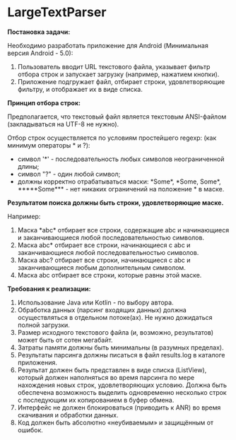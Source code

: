 # LargeTextParser

**Постановка задачи:**

Необходимо разработать приложение для Android (Минимальная версия Android - 5.0):

1. Пользователь вводит URL текстового файла, указывает фильтр отбора строк и запускает загрузку (например, нажатием кнопки).
2. Приложение подгружает файл, отбирает строки, удовлетворяющие фильтру, и отображает их в виде списка.


**Принцип отбора строк:**

Предполагается, что текстовый файл является текстовым ANSI-файлом (закладываться на UTF-8 не нужно).

Отбор строк осуществляется по условиям простейшего regexp: (как минимум операторы * и ?):

- символ '*' - последовательность любых символов неограниченной длины;
- символ "?" - один любой символ;
- должны корректно отрабатываться маски: \*Some\*, \*Some, Some\*, \*\*\*\*\*Some\*\*\* - нет никаких ограничений на положение * в маске.


**Результатом поиска должны быть строки, удовлетворяющие маске.**

Например:

1. Маска \*abc\*  отбирает все строки, содержащие abc и начинающиеся и заканчивающиеся любой последовательностью символов.
2. Маска abc* отбирает все строки, начинающиеся с abc и заканчивающиеся любой последовательностью символов.
3. Маска abc? отбирает все строки, начинающиеся с abc и заканчивающиеся любым дополнительным символом.
4. Маска abc отбирает все строки, которые равны этой маске.


**Требования к реализации:**

1. Использование Java или Kotlin - по выбору автора.
2. Обработка данных (парсинг входящих данных) должна осуществляться в отдельном потоке(ах). Не нужно дожидаться полной загрузки.
3. Размер исходного текстового файла (и, возможно, результатов) может быть от сотен мегабайт.
4. Затраты памяти должны быть минимальны (в разумных пределах).
5. Результаты парсинга должны писаться в файл results.log в каталоге приложения.
6. Результат должен быть представлен в виде списка (ListView), который должен наполняться во время парсинга по мере нахождения новых строк, удовлетворяющих условию. Должна быть обеспечена возможность выделить одновременно несколько строк с последующим их копированием в буфер обмена.
7. Интерфейс не должен блокироваться (приводить к ANR) во время скачивания и обработки данных.
8. Код должен быть абсолютно «неубиваемым» и защищённым от ошибок.
